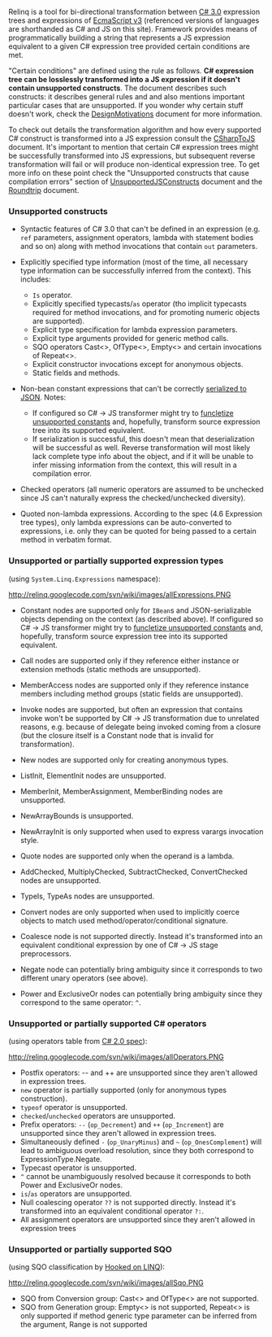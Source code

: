Relinq is a tool for bi-directional transformation between [C# 3.0](http://download.microsoft.com/download/3/8/8/388e7205-bc10-4226-b2a8-75351c669b09/csharp%20language%20specification.doc) expression trees and expressions of [EcmaScript v3](http://www.ecma-international.org/publications/files/ECMA-ST/Ecma-262.pdf) (referenced versions of languages are shorthanded as C# and JS on this site). Framework provides means of programmatically building a string that represents a JS expression equivalent to a given C# expression tree provided certain conditions are met.

"Certain conditions" are defined using the rule as follows. **C# expression tree can be losslessly transformed into a JS expression if it doesn't contain unsupported constructs**. The document describes such constructs: it describes general rules and and also mentions important particular cases that are unsupported. If you wonder why certain stuff doesn't work, check the [DesignMotivations](DesignMotivations.md) document for more information.

To check out details the transformation algorithm and how every supported C# construct is transformed into a JS expression consult the [CSharpToJS](CSharpToJS.md) document. It's important to mention that certain C# expression trees might be successfully transformed into JS expressions, but subsequent reverse transformation will fail or will produce non-identical expression tree. To get more info on these point check the "Unsupported constructs that cause compilation errors" section of [UnsupportedJSConstructs](UnsupportedJSConstructs.md) document and the [Roundtrip](Roundtrip.md) document.

### Unsupported constructs ###
  * Syntactic features of C# 3.0 that can't be defined in an expression (e.g. `ref` parameters, assignment operators, lambda with statement bodies and so on) along with method invocations that contain `out` parameters.

  * Explicitly specified type information (most of the time, all necessary type information can be successfully inferred from the context). This includes:
    * `Is` operator.
    * Explicitly specified typecasts/`as` operator (tho implicit typecasts required for method invocations, and for promoting numeric objects are supported).
    * Explicit type specification for lambda expression parameters.
    * Explicit type arguments provided for generic method calls.
    * SQO operators Cast<>, OfType<>, Empty<> and certain invocations of Repeat<>.
    * Explicit constructor invocations except for anonymous objects.
    * Static fields and methods.

  * Non-bean constant expressions that can't be correctly [serialized to JSON](http://code.google.com/p/relinq/wiki/JsonSerialization). Notes:
    * If configured so C# -> JS transformer might try to [funcletize unsupported constants](http://code.google.com/p/relinq/wiki/Funcletizer) and, hopefully, transform source expression tree into its supported equivalent.
    * If serialization is successful, this doesn't mean that deserialization will be successful as well. Reverse transformation will most likely lack complete type info about the object, and if it will be unable to infer missing information from the context, this will result in a compilation error.

  * Checked operators (all numeric operators are assumed to be unchecked since JS can't naturally express the checked/unchecked diversity).

  * Quoted non-lambda expressions. According to the spec (4.6 Expression tree types), only lambda expressions can be auto-converted to expressions, i.e. only they can be quoted for being passed to a certain method in verbatim format.

### Unsupported or partially supported expression types ###

(using `System.Linq.Expressions` namespace):

http://relinq.googlecode.com/svn/wiki/images/allExpressions.PNG

  * Constant nodes are supported only for `IBean`s and JSON-serializable objects depending on the context (as described above). If configured so C# -> JS transformer might try to [funcletize unsupported constants](http://code.google.com/p/relinq/wiki/Funcletizer) and, hopefully, transform source expression tree into its supported equivalent.

  * Call nodes are supported only if they reference either instance or extension methods (static methods are unsupported).
  * MemberAccess nodes are supported only if they reference instance members including method groups (static fields are unsupported).
  * Invoke nodes are supported, but often an expression that contains invoke won't be supported by C# -> JS transformation due to unrelated reasons, e.g. because of delegate being invoked coming from a closure (but the closure itself is a Constant node that is invalid for transformation).

  * New nodes are supported only for creating anonymous types.
  * ListInit, ElementInit nodes are unsupported.
  * MemberInit, MemberAssignment, MemberBinding nodes are unsupported.
  * NewArrayBounds is unsupported.
  * NewArrayInit is only supported when used to express varargs invocation style.
  * Quote nodes are supported only when the operand is a lambda.

  * AddChecked, MultiplyChecked, SubtractChecked, ConvertChecked nodes are unsupported.
  * TypeIs, TypeAs nodes are unsupported.
  * Convert nodes are only supported when used to implicitly coerce objects to match used method/operator/conditional signature.
  * Coalesce node is not supported directly. Instead it's transformed into an equivalent conditional expression by one of C# -> JS stage preprocessors.
  * Negate node can potentially bring ambiguity since it corresponds to two different unary operators (see above).
  * Power and ExclusiveOr nodes can potentially bring ambiguity since they correspond to the same operator: `^`.

### Unsupported or partially supported C# operators ###

(using operators table from [C# 2.0 spec](http://en.csharp-online.net/ECMA-334:_14.2.1_Operator_precedence_and_associativity)):

http://relinq.googlecode.com/svn/wiki/images/allOperators.PNG

  * Postfix operators: -- and ++ are unsupported since they aren't allowed in expression trees.
  * `new` operator is partially supported (only for anonymous types construction).
  * `typeof` operator is unsupported.
  * `checked`/`unchecked` operators are unsupported.
  * Prefix operators: `--` (`op_Decrement`) and `++` (`op_Increment`) are unsupported since they aren't allowed in expression trees.
  * Simultaneously defined `-` (`op_UnaryMinus`) and `~` (`op_OnesComplement`) will lead to ambiguous overload resolution, since they both correspond to ExpressionType.Negate.
  * Typecast operator is unsupported.
  * `^` cannot be unambiguously resolved because it corresponds to both Power and ExclusiveOr nodes.
  * `is`/`as` operators are unsupported.
  * Null coalescing operator `??` is not supported directly. Instead it's transformed into an equivalent conditional operator `?:`.
  * All assignment operators are unsupported since they aren't allowed in expression trees

### Unsupported or partially supported SQO ###
(using SQO classification by [Hooked on LINQ](http://www.hookedonlinq.com/LinqToObjects5MinuteOVerview.ashx)):

http://relinq.googlecode.com/svn/wiki/images/allSqo.PNG

  * SQO from Conversion group: Cast<> and OfType<> are not supported.
  * SQO from Generation group: Empty<> is not supported, Repeat<> is only supported if method generic type parameter can be inferred from the argument, Range is not supported